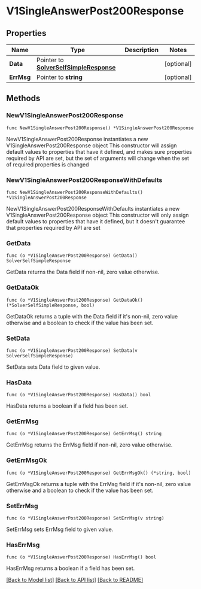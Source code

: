 # V1SingleAnswerPost200Response

## Properties

Name | Type | Description | Notes
------------ | ------------- | ------------- | -------------
**Data** | Pointer to [**SolverSelfSimpleResponse**](SolverSelfSimpleResponse.md) |  | [optional] 
**ErrMsg** | Pointer to **string** |  | [optional] 

## Methods

### NewV1SingleAnswerPost200Response

`func NewV1SingleAnswerPost200Response() *V1SingleAnswerPost200Response`

NewV1SingleAnswerPost200Response instantiates a new V1SingleAnswerPost200Response object
This constructor will assign default values to properties that have it defined,
and makes sure properties required by API are set, but the set of arguments
will change when the set of required properties is changed

### NewV1SingleAnswerPost200ResponseWithDefaults

`func NewV1SingleAnswerPost200ResponseWithDefaults() *V1SingleAnswerPost200Response`

NewV1SingleAnswerPost200ResponseWithDefaults instantiates a new V1SingleAnswerPost200Response object
This constructor will only assign default values to properties that have it defined,
but it doesn't guarantee that properties required by API are set

### GetData

`func (o *V1SingleAnswerPost200Response) GetData() SolverSelfSimpleResponse`

GetData returns the Data field if non-nil, zero value otherwise.

### GetDataOk

`func (o *V1SingleAnswerPost200Response) GetDataOk() (*SolverSelfSimpleResponse, bool)`

GetDataOk returns a tuple with the Data field if it's non-nil, zero value otherwise
and a boolean to check if the value has been set.

### SetData

`func (o *V1SingleAnswerPost200Response) SetData(v SolverSelfSimpleResponse)`

SetData sets Data field to given value.

### HasData

`func (o *V1SingleAnswerPost200Response) HasData() bool`

HasData returns a boolean if a field has been set.

### GetErrMsg

`func (o *V1SingleAnswerPost200Response) GetErrMsg() string`

GetErrMsg returns the ErrMsg field if non-nil, zero value otherwise.

### GetErrMsgOk

`func (o *V1SingleAnswerPost200Response) GetErrMsgOk() (*string, bool)`

GetErrMsgOk returns a tuple with the ErrMsg field if it's non-nil, zero value otherwise
and a boolean to check if the value has been set.

### SetErrMsg

`func (o *V1SingleAnswerPost200Response) SetErrMsg(v string)`

SetErrMsg sets ErrMsg field to given value.

### HasErrMsg

`func (o *V1SingleAnswerPost200Response) HasErrMsg() bool`

HasErrMsg returns a boolean if a field has been set.


[[Back to Model list]](../README.md#documentation-for-models) [[Back to API list]](../README.md#documentation-for-api-endpoints) [[Back to README]](../README.md)


